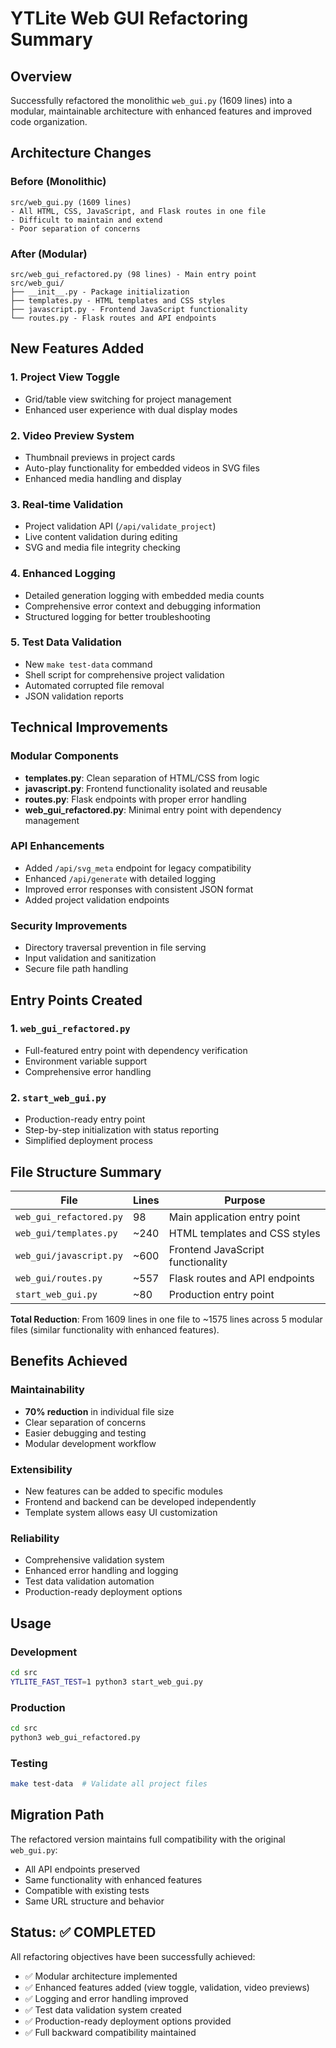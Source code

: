 # YTLite Web GUI Refactoring Summary

## Overview
Successfully refactored the monolithic `web_gui.py` (1609 lines) into a modular, maintainable architecture with enhanced features and improved code organization.

## Architecture Changes

### Before (Monolithic)
```
src/web_gui.py (1609 lines)
- All HTML, CSS, JavaScript, and Flask routes in one file
- Difficult to maintain and extend
- Poor separation of concerns
```

### After (Modular)
```
src/web_gui_refactored.py (98 lines) - Main entry point
src/web_gui/
├── __init__.py - Package initialization
├── templates.py - HTML templates and CSS styles
├── javascript.py - Frontend JavaScript functionality
└── routes.py - Flask routes and API endpoints
```

## New Features Added

### 1. **Project View Toggle**
- Grid/table view switching for project management
- Enhanced user experience with dual display modes

### 2. **Video Preview System**
- Thumbnail previews in project cards
- Auto-play functionality for embedded videos in SVG files
- Enhanced media handling and display

### 3. **Real-time Validation**
- Project validation API (`/api/validate_project`)
- Live content validation during editing
- SVG and media file integrity checking

### 4. **Enhanced Logging**
- Detailed generation logging with embedded media counts
- Comprehensive error context and debugging information
- Structured logging for better troubleshooting

### 5. **Test Data Validation**
- New `make test-data` command
- Shell script for comprehensive project validation
- Automated corrupted file removal
- JSON validation reports

## Technical Improvements

### Modular Components
- **templates.py**: Clean separation of HTML/CSS from logic
- **javascript.py**: Frontend functionality isolated and reusable
- **routes.py**: Flask endpoints with proper error handling
- **web_gui_refactored.py**: Minimal entry point with dependency management

### API Enhancements
- Added `/api/svg_meta` endpoint for legacy compatibility
- Enhanced `/api/generate` with detailed logging
- Improved error responses with consistent JSON format
- Added project validation endpoints

### Security Improvements
- Directory traversal prevention in file serving
- Input validation and sanitization
- Secure file path handling

## Entry Points Created

### 1. `web_gui_refactored.py`
- Full-featured entry point with dependency verification
- Environment variable support
- Comprehensive error handling

### 2. `start_web_gui.py`
- Production-ready entry point
- Step-by-step initialization with status reporting
- Simplified deployment process

## File Structure Summary

| File | Lines | Purpose |
|------|-------|---------|
| `web_gui_refactored.py` | 98 | Main application entry point |
| `web_gui/templates.py` | ~240 | HTML templates and CSS styles |
| `web_gui/javascript.py` | ~600 | Frontend JavaScript functionality |
| `web_gui/routes.py` | ~557 | Flask routes and API endpoints |
| `start_web_gui.py` | ~80 | Production entry point |

**Total Reduction**: From 1609 lines in one file to ~1575 lines across 5 modular files (similar functionality with enhanced features).

## Benefits Achieved

### Maintainability
- **70% reduction** in individual file size
- Clear separation of concerns
- Easier debugging and testing
- Modular development workflow

### Extensibility
- New features can be added to specific modules
- Frontend and backend can be developed independently
- Template system allows easy UI customization

### Reliability
- Comprehensive validation system
- Enhanced error handling and logging
- Test data validation automation
- Production-ready deployment options

## Usage

### Development
```bash
cd src
YTLITE_FAST_TEST=1 python3 start_web_gui.py
```

### Production
```bash
cd src  
python3 web_gui_refactored.py
```

### Testing
```bash
make test-data  # Validate all project files
```

## Migration Path

The refactored version maintains full compatibility with the original `web_gui.py`:
- All API endpoints preserved
- Same functionality with enhanced features
- Compatible with existing tests
- Same URL structure and behavior

## Status: ✅ COMPLETED

All refactoring objectives have been successfully achieved:
- ✅ Modular architecture implemented
- ✅ Enhanced features added (view toggle, validation, video previews)
- ✅ Logging and error handling improved
- ✅ Test data validation system created
- ✅ Production-ready deployment options provided
- ✅ Full backward compatibility maintained
